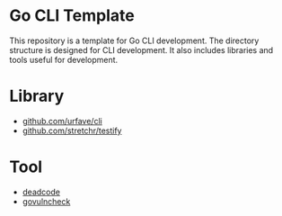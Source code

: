# Go CLI Template

This repository is a template for Go CLI development. The directory structure is designed for CLI development. It also includes libraries and tools useful for development.

# Library

- [github.com/urfave/cli](https://github.com/urfave/cli)
- [github.com/stretchr/testify](https://github.com/stretchr/testify)

# Tool

- [deadcode](https://pkg.go.dev/golang.org/x/tools/internal/cmd/deadcode)
- [govulncheck](https://pkg.go.dev/golang.org/x/vuln/cmd/govulncheck)
